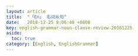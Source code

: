 ```yaml
---
layout: article
title:  "「En」 名词从句"
date:   2018-12-25 8:06:40 +0800
key: english-grammar-noun-clause-review-20181225
aside:
  toc: true
category: [English, EnglishGrammer]
---
```

